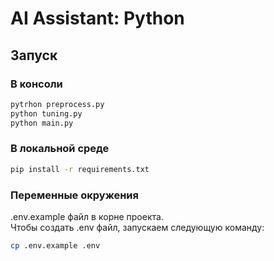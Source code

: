 # AI Assistant: Python

## Запуск

### В консоли

```bash
pytrhon preprocess.py
python tuning.py
python main.py

```

### В локальной среде

```bash
pip install -r requirements.txt
```

### Переменные окружения

.env.example файл в корне проекта. \
Чтобы создать .env файл, запускаем следующую команду:

```bash
cp .env.example .env
